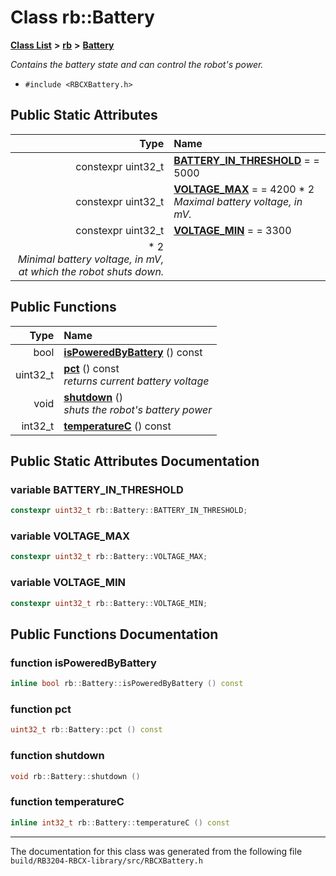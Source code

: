 
# Class rb::Battery


[**Class List**](annotated.md) **>** [**rb**](namespacerb.md) **>** [**Battery**](classrb_1_1Battery.md)



_Contains the battery state and can control the robot's power._ 

* `#include <RBCXBattery.h>`














## Public Static Attributes

| Type | Name |
| ---: | :--- |
|  constexpr uint32\_t | [**BATTERY\_IN\_THRESHOLD**](classrb_1_1Battery.md#variable-battery-in-threshold)   = = 5000<br> |
|  constexpr uint32\_t | [**VOLTAGE\_MAX**](classrb_1_1Battery.md#variable-voltage-max)   = = 4200 \* 2<br>_Maximal battery voltage, in mV._  |
|  constexpr uint32\_t | [**VOLTAGE\_MIN**](classrb_1_1Battery.md#variable-voltage-min)   = = 3300
        \* 2<br>_Minimal battery voltage, in mV, at which the robot shuts down._  |

## Public Functions

| Type | Name |
| ---: | :--- |
|  bool | [**isPoweredByBattery**](classrb_1_1Battery.md#function-ispoweredbybattery) () const<br> |
|  uint32\_t | [**pct**](classrb_1_1Battery.md#function-pct) () const<br>_returns current battery voltage_  |
|  void | [**shutdown**](classrb_1_1Battery.md#function-shutdown) () <br>_shuts the robot's battery power_  |
|  int32\_t | [**temperatureC**](classrb_1_1Battery.md#function-temperaturec) () const<br> |








## Public Static Attributes Documentation


### variable BATTERY\_IN\_THRESHOLD 


```cpp
constexpr uint32_t rb::Battery::BATTERY_IN_THRESHOLD;
```



### variable VOLTAGE\_MAX 


```cpp
constexpr uint32_t rb::Battery::VOLTAGE_MAX;
```



### variable VOLTAGE\_MIN 


```cpp
constexpr uint32_t rb::Battery::VOLTAGE_MIN;
```


## Public Functions Documentation


### function isPoweredByBattery 


```cpp
inline bool rb::Battery::isPoweredByBattery () const
```



### function pct 


```cpp
uint32_t rb::Battery::pct () const
```



### function shutdown 


```cpp
void rb::Battery::shutdown () 
```



### function temperatureC 


```cpp
inline int32_t rb::Battery::temperatureC () const
```



------------------------------
The documentation for this class was generated from the following file `build/RB3204-RBCX-library/src/RBCXBattery.h`
